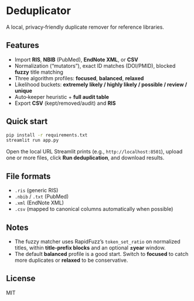 # Deduplicator 

A local, privacy‑friendly duplicate remover for reference libraries.

## Features
- Import **RIS**, **NBIB** (PubMed), **EndNote XML**, or **CSV**
- Normalization (“mutators”), exact ID matches (DOI/PMID), blocked **fuzzy** title matching
- Three algorithm profiles: **focused**, **balanced**, **relaxed**
- Likelihood buckets: **extremely likely / highly likely / possible / review / unique**
- Auto‑keeper heuristic + **full audit table**
- Export **CSV** (kept/removed/audit) and **RIS**

## Quick start
```bash
pip install -r requirements.txt
streamlit run app.py
```
Open the local URL Streamlit prints (e.g., `http://localhost:8501`), upload one or more files, click **Run deduplication**, and download results.

## File formats
- `.ris` (generic RIS)  
- `.nbib` / `.txt` (PubMed)  
- `.xml` (EndNote XML)  
- `.csv` (mapped to canonical columns automatically when possible)

## Notes
- The fuzzy matcher uses RapidFuzz’s `token_set_ratio` on normalized titles, within **title‑prefix blocks** and an optional **±year** window.
- The default **balanced** profile is a good start. Switch to **focused** to catch more duplicates or **relaxed** to be conservative.

## License
MIT
